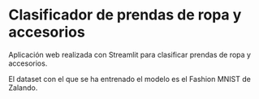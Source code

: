 # Clasificador de prendas de ropa y accesorios

Aplicación web realizada con Streamlit para clasificar prendas de ropa y accesorios.

El dataset con el que se ha entrenado el modelo es el Fashion MNIST de Zalando.

